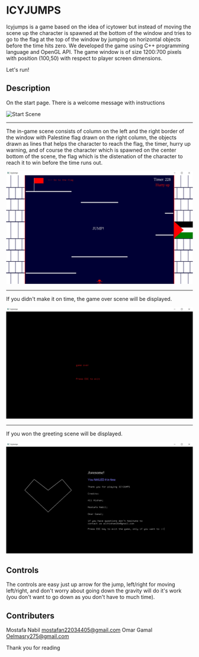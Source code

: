 # ICYJUMPS

Icyjumps is a game based on the idea of icytower but instead of moving the scene up the character is spawned at the bottom of the window and tries to go to the flag at the top of the window by jumping on horizontal objects before the time hits zero. We developed the game using C++ programming language and OpenGL API. The game window is of size 1200:700 pixels with position (100,50) with respect to player screen dimensions.

Let's run!

## Description 

On the start page. There is a welcome message with instructions

![Start Scene](img/Start-Page.jpg)

***

The in-game scene consists of column on the left and the right border of the window with Palestine flag drawn on the right column, the objects drawn as lines that helps the character to reach the flag, the timer, hurry up warning, and of course the character which is spawned on the center bottom of the scene, the flag which is the distenation of the character to reach it to win before the time runs out.

![Game Scene](img/Game-Scene.jpg)

***

If you didn't make it on time, the game over scene will be displayed.

![Game Over Scene](img/GameOver-Scene.jpg)

***

If you won the greeting scene will be displayed.

![Greeting Scene](img/Greeting-Scene.jpg)

## Controls

The controls are easy just up arrow for the jump, left/right for moving left/right, and don't worry about going down the gravity will do it's work (you don't want to go down as you don't have to much time).


## Contributers
Mostafa Nabil mostafan22034405@gmail.com
Omar Gamal Oelmasry275@gmail.com

Thank you for reading
